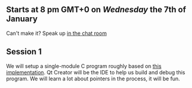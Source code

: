## Starts at 8 pm GMT+0 on *Wednesday* the 7th of January

Can't make it? Speak up [in the chat room](https://gitter.im/learnclang/general)

## Session 1

We will setup a single-module C program roughly based on [this implementation](http://rosettacode.org/wiki/Rock-paper-scissors#C). Qt Creator will be the IDE to help us build and debug this program. We will learn a lot about pointers in the process, it will be fun.
